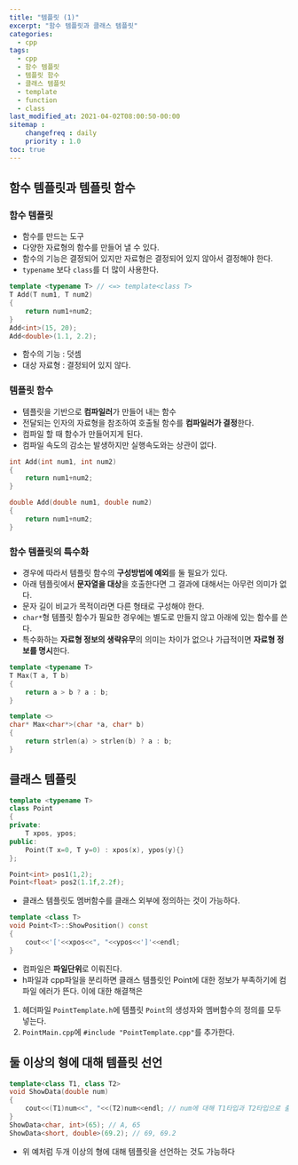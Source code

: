 ```yaml
---
title: "템플릿 (1)"
excerpt: "함수 템플릿과 클래스 템플릿"
categories:
  - cpp
tags:
  - cpp
  - 함수 템플릿
  - 템플릿 함수
  - 클래스 템플릿
  - template
  - function
  - class
last_modified_at: 2021-04-02T08:00:50-00:00
sitemap :
    changefreq : daily
    priority : 1.0
toc: true
---
```


## 함수 템플릿과 템플릿 함수
### 함수 템플릿
- 함수를 만드는 도구
- 다양한 자료형의 함수를 만들어 낼 수 있다.
- 함수의 기능은 결정되어 있지만 자료형은 결정되어 있지 않아서 결정해야 한다.
- `typename` 보다 `class`를 더 많이 사용한다.

```cpp
template <typename T> // <=> template<class T>
T Add(T num1, T num2)
{
    return num1+num2;
}
Add<int>(15, 20);
Add<double>(1.1, 2.2);
```
- 함수의 기능 : 덧셈
- 대상 자료형 : 결정되어 있지 않다.

### 템플릿 함수
- 템플릿을 기반으로 **컴파일러**가 만들어 내는 함수
- 전달되는 인자의 자료형을 참조하여 호출될 함수를 **컴파일러가 결정**한다.
- 컴파일 할 때 함수가 만들어지게 된다.
- 컴파일 속도의 감소는 발생하지만 실행속도와는 상관이 없다.

```cpp
int Add(int num1, int num2)
{
    return num1+num2;
}

double Add(double num1, double num2)
{
    return num1+num2;
}
```

### 함수 템플릿의 특수화
- 경우에 따라서 템플릿 함수의 **구성방법에 예외**를 둘 필요가 있다.
- 아래 템플릿에서 **문자열을 대상**을 호출한다면 그 결과에 대해서는 아무런 의미가 없다.
- 문자 길이 비교가 목적이라면 다른 형태로 구성해야 한다.
- `char*`형 템플릿 함수가 필요한 경우에는 별도로 만들지 않고 아래에 있는 함수를 쓴다.
- 특수화하는 **자료형 정보의 생략유무**의 의미는 차이가 없으나 가급적이면 **자료형 정보를 명시**한다.

```cpp
template <typename T>
T Max(T a, T b)
{
    return a > b ? a : b;
}

template <>
char* Max<char*>(char *a, char* b)
{
    return strlen(a) > strlen(b) ? a : b;
}
```

## 클래스 템플릿

```cpp
template <typename T>
class Point
{
private:
    T xpos, ypos;
public:
    Point(T x=0, T y=0) : xpos(x), ypos(y){}
};

Point<int> pos1(1,2);
Point<float> pos2(1.1f,2.2f);
```

- 클래스 템플릿도 멤버함수를 클래스 외부에 정의하는 것이 가능하다.

```cpp
template <class T>
void Point<T>::ShowPosition() const
{
    cout<<'['<<xpos<<", "<<ypos<<']'<<endl;
}
```
- 컴파일은 **파일단위**로 이뤄진다.
- h파일과 cpp파일을 분리하면 클래스 템플릿인 Point에 대한 정보가 부족하기에 컴파일 에러가 뜬다. 이에 대한 해결책은
1. 헤더파일 `PointTemplate.h`에 템플릿 `Point`의 생성자와 멤버함수의 정의를 모두 넣는다.
2. `PointMain.cpp`에 `#include "PointTemplate.cpp"`를 추가한다.

## 둘 이상의 형에 대해 템플릿 선언

```cpp
template<class T1, class T2>
void ShowData(double num)
{
    cout<<(T1)num<<", "<<(T2)num<<endl; // num에 대해 T1타입과 T2타입으로 출력
}
ShowData<char, int>(65); // A, 65
ShowData<short, double>(69.2); // 69, 69.2
```
- 위 예처럼 두개 이상의 형에 대해 템플릿을 선언하는 것도 가능하다